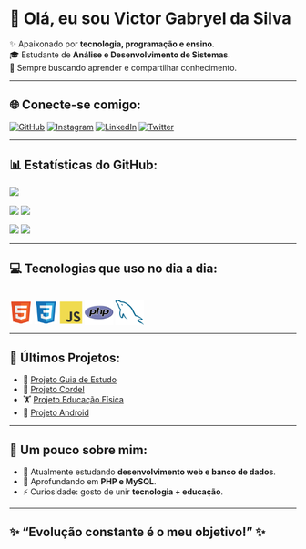 # 👋 Olá, eu sou Victor Gabryel da Silva  

✨ Apaixonado por **tecnologia, programação e ensino**.  
🎓 Estudante de **Análise e Desenvolvimento de Sistemas**.  
🚀 Sempre buscando aprender e compartilhar conhecimento.  

---

## 🌐 Conecte-se comigo:
[![GitHub](https://img.shields.io/badge/GitHub-100000?style=for-the-badge&logo=github&logoColor=white)](https://github.com/victor-gabryel)
[![Instagram](https://img.shields.io/badge/Instagram-E4405F?style=for-the-badge&logo=instagram&logoColor=white)](https://www.instagram.com/_vit3n_?igsh=MWI2dXJ6em50MzRjMQ==)
[![LinkedIn](https://img.shields.io/badge/LinkedIn-0A66C2?style=for-the-badge&logo=linkedin&logoColor=white)](https://www.linkedin.com/feed/)
[![Twitter](https://img.shields.io/badge/Twitter-1DA1F2?style=for-the-badge&logo=x&logoColor=white)](https://x.com/_VictorGabryel)

---

## 📊 Estatísticas do GitHub:

[![](https://github-profile-summary-cards.vercel.app/api/cards/profile-details?username=victor-gabryel&theme=radical)](https://github.com/victor-gabryel)

[![](https://github-profile-summary-cards.vercel.app/api/cards/repos-per-language?username=victor-gabryel&theme=radical)](https://github.com/victor-gabryel)
[![](https://github-profile-summary-cards.vercel.app/api/cards/most-commit-language?username=victor-gabryel&theme=radical)](https://github.com/victor-gabryel)

[![](https://github-profile-summary-cards.vercel.app/api/cards/stats?username=victor-gabryel&theme=radical)](https://github.com/victor-gabryel)
[![](https://github-profile-summary-cards.vercel.app/api/cards/productive-time?username=victor-gabryel&theme=radical&utcOffset=3)](https://github.com/victor-gabryel)


---

## 💻 Tecnologias que uso no dia a dia:

<div style="display: inline_block"><br>
  <img align="center" alt="HTML5" height="40" width="40" src="https://raw.githubusercontent.com/devicons/devicon/master/icons/html5/html5-original.svg">
  <img align="center" alt="CSS3" height="40" width="40" src="https://raw.githubusercontent.com/devicons/devicon/master/icons/css3/css3-original.svg">
  <img align="center" alt="JavaScript" height="40" width="40" src="https://raw.githubusercontent.com/devicons/devicon/master/icons/javascript/javascript-original.svg">
  <img align="center" alt="PHP" height="45" width="50" src="https://raw.githubusercontent.com/devicons/devicon/master/icons/php/php-original.svg">
  <img align="center" alt="MySQL" height="45" width="50" src="https://raw.githubusercontent.com/devicons/devicon/master/icons/mysql/mysql-original.svg">
</div>

---

## 📂 Últimos Projetos:

- 🎯 [Projeto Guia de Estudo](https://victor-gabryel.github.io/projeto-guiaestudo/)  
- 📜 [Projeto Cordel](https://victor-gabryel.github.io/projeto-cordel/)  
- 🏋️ [Projeto Educação Física](https://victor-gabryel.github.io/projeto-educacaofisica/)  
- 🤖 [Projeto Android](https://victor-gabryel.github.io/projeto-android/)  

---

## 🚀 Um pouco sobre mim:
- 🔭 Atualmente estudando **desenvolvimento web e banco de dados**.  
- 🌱 Aprofundando em **PHP e MySQL**.  
- ⚡ Curiosidade: gosto de unir **tecnologia + educação**.  

---

## ✨ “Evolução constante é o meu objetivo!” ✨
